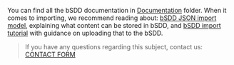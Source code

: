 You can find all the bSDD documentation in [Documentation](/Documentation/) folder. When it comes to importing, we recommend reading about: 
 [bSDD JSON import model](/Documentation/bSDD%20JSON%20import%20model.md), explaining what content can be stored in bSDD, and [bSDD import tutorial](/Documentation/bSDD%20import%20tutorial.md) with guidance on uploading that to the bSDD.
 
 
> If you have any questions regarding this subject, contact us: [CONTACT FORM](https://share.hsforms.com/1RtgbtGyIQpCd7Cdwt2l67A2wx5h)

